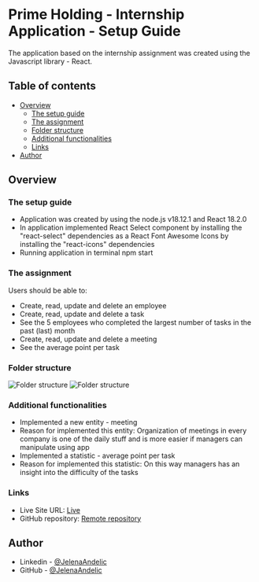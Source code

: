 # Prime Holding - Internship Application - Setup Guide

The application based on the internship assignment was created using the Javascript library - React.

## Table of contents

- [Overview](#overview)
  - [The setup guide](#the-setup-guide)
  - [The assignment](#the-assignment)
  - [Folder structure](#folder-structure)
  - [Additional functionalities](#additional-functionalities)
  - [Links](#links)
- [Author](#author)

## Overview

### The setup guide

- Application was created by using the node.js v18.12.1 and React 18.2.0
- In application implemented React Select component by installing the "react-select" dependencies as a React Font Awesome Icons by installing the "react-icons" dependencies
- Running application in terminal npm start

### The assignment

Users should be able to:

- Create, read, update and delete an employee
- Create, read, update and delete a task
- See the 5 employees who completed the largest number of tasks in the past (last) month
- Create, read, update and delete a meeting
- See the average point per task

### Folder structure

![Folder structure](./screenshots/folder_structure1.png)
![Folder structure](./screenshots/folder_structure2.png)

### Additional functionalities

- Implemented a new entity - meeting
- Reason for implemented this entity: Organization of meetings in every company is one of the daily stuff and is more easier if managers can manipulate using app
- Implemented a statistic - average point per task
- Reason for implemented this statistic: On this way managers has an insight into the difficulty of the tasks

### Links

- Live Site URL: [Live](https://internship-app-react.netlify.app/)
- GitHub repository: [Remote repository](https://github.com/JelenaAndelic/prime-holding-internship-app)

## Author

- Linkedin - [@JelenaAndelic](https://www.linkedin.com/in/jelena-andelic-b94446220/)
- GitHub - [@JelenaAndelic](https://github.com/JelenaAndelic)
